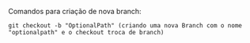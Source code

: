 Comandos para criação de nova branch:

    git checkout -b "OptionalPath" (criando uma nova Branch com o nome "optionalpath" e o checkout troca de branch)
     
